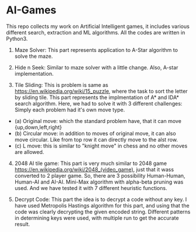 # AI-Games

This repo collects my work on Artificial Intelligent games, it includes various different search, extraction and ML algorithms. All the codes are written in Python3.

1. Maze Solver: This part represents application to A-Star algorithm to solve the maze.

2. Hide n Seek: Similar to maze solver with a little change. Also, A-star implementation.

3. Tile Sliding: This is problem is same as https://en.wikipedia.org/wiki/15_puzzle, where the task to sort the letter by sliding tile. 
  This part represents the implmentation of A* and IDA* search algorithm. Here, we had to solve it with 3 different challenges: Simply each problem had it's own move type.
  * (a) Original move: which the standard problem have, that it can move {up,down,left,right}
  * (b) Circular move: in addition to moves of original move, it can also move circular. Like from top row it can directly move to the alst   row.
  * (c) L move: this is similar to "knight move" in chess and no other moves are allowed.
  
4. 2048 AI tile game: This part is very much similar to 2048 game https://en.wikipedia.org/wiki/2048_(video_game), just that it wass converted to 2 player game. So, there are 3 possibility Human-Human, Human-AI and AI-AI. Mini-Max algorithm with alpha-beta pruning was used. And we have tested it with 7 different heuristic functions.

5. Decrypt Code: This part the idea is to decrypt a code without any key. I have used Metropolis Hastings algorithm for this part, and using that the code was clearly decrypting the given encoded string. Different patterns in determining keys were used, with multiple run to get the accurate result.
